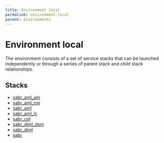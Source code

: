 ```yaml
---
title: Environment local
permalink: environment-local
parent: Environments
---
```


# Environment local
The environment consists of a set of service stacks that can be launched independently or through a seriies of 
parent stack and child stack relationships.

## Stacks
* [sabr_aml_am](environment--sabr-aml-am-local)
* [sabr_aml_cm](environment--sabr-aml-cm-local)
* [sabr_aml](environment--sabr-aml-local)
* [sabr_aml_lc](environment--sabr-aml-lc-local)
* [sabr_cpl](environment--sabr-cpl-local)
* [sabr_diml_dsm](environment--sabr-diml-dsm-local)
* [sabr_diml](environment--sabr-diml-local)
* [sabr](environment--sabr-local)
    
